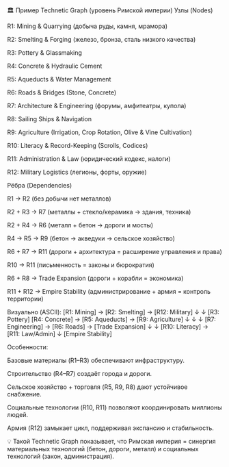 🏛️ Пример Technetic Graph (уровень Римской империи)
Узлы (Nodes)

R1: Mining & Quarrying (добыча руды, камня, мрамора)

R2: Smelting & Forging (железо, бронза, сталь низкого качества)

R3: Pottery & Glassmaking

R4: Concrete & Hydraulic Cement

R5: Aqueducts & Water Management

R6: Roads & Bridges (Stone, Concrete)

R7: Architecture & Engineering (форумы, амфитеатры, купола)

R8: Sailing Ships & Navigation

R9: Agriculture (Irrigation, Crop Rotation, Olive & Vine Cultivation)

R10: Literacy & Record-Keeping (Scrolls, Codices)

R11: Administration & Law (юридический кодекс, налоги)

R12: Military Logistics (легионы, форты, оружие)

Рёбра (Dependencies)

R1 → R2 (без добычи нет металлов)

R2 + R3 → R7 (металлы + стекло/керамика → здания, техника)

R2 + R4 → R6 (металл + бетон → дороги и мосты)

R4 → R5 → R9 (бетон → акведуки → сельское хозяйство)

R6 + R7 → R11 (дороги + архитектура = расширение управления и права)

R10 → R11 (письменность = законы и бюрократия)

R6 + R8 → Trade Expansion (дороги + корабли = экономика)

R11 + R12 → Empire Stability (администрирование + армия = контроль территории)

Визуально (ASCII):
[R1: Mining] → [R2: Smelting] → [R12: Military]
        ↓             ↓
   [R3: Pottery]   [R4: Concrete] → [R5: Aqueducts] → [R9: Agriculture]
        ↓                ↓                ↓
      [R7: Engineering]   → [R6: Roads] → [Trade Expansion]
                ↓                  ↓
            [R10: Literacy] → [R11: Law/Admin] 
                       ↓
                 [Empire Stability]

Особенности:

Базовые материалы (R1–R3) обеспечивают инфраструктуру.

Строительство (R4–R7) создаёт города и дороги.

Сельское хозяйство + торговля (R5, R9, R8) дают устойчивое снабжение.

Социальные технологии (R10, R11) позволяют координировать миллионы людей.

Армия (R12) замыкает цикл, поддерживая экспансию и стабильность.

💡 Такой Technetic Graph показывает, что Римская империя = синергия материальных технологий (бетон, дороги, металл) и социальных технологий (закон, администрация).